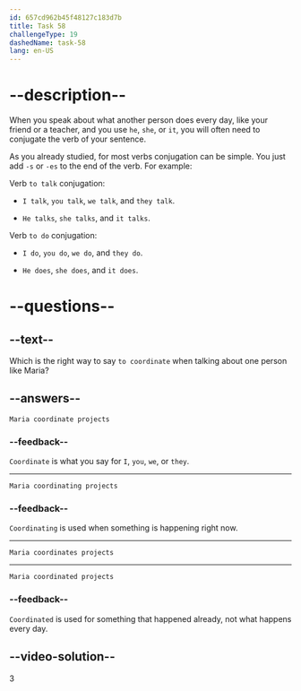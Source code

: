 ```yaml
---
id: 657cd962b45f48127c183d7b
title: Task 58
challengeType: 19
dashedName: task-58
lang: en-US
---
```


# --description--

When you speak about what another person does every day, like your friend or a teacher, and you use `he`, `she`, or `it`, you will often need to conjugate the verb of your sentence. 

As you already studied, for most verbs conjugation can be simple. You just add `-s` or `-es` to the end of the verb. For example:

Verb `to talk` conjugation:

- `I talk`, `you talk`, `we talk`, and `they talk`.

- `He talks`, `she talks`, and `it talks`.

Verb `to do` conjugation:

- `I do`, `you do`, `we do`, and `they do`.

- `He does`, `she does`, and `it does`.

# --questions--

## --text--

Which is the right way to say `to coordinate` when talking about one person like Maria?

## --answers--

`Maria coordinate projects`

### --feedback--

`Coordinate` is what you say for `I`, `you`, `we`, or `they`.

---

`Maria coordinating projects`

### --feedback--

`Coordinating` is used when something is happening right now.

---

`Maria coordinates projects`

---

`Maria coordinated projects`

### --feedback--

`Coordinated` is used for something that happened already, not what happens every day.

## --video-solution--

3
